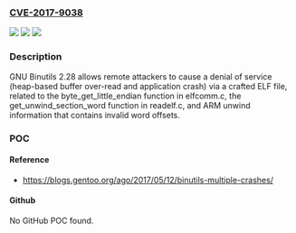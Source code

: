 ### [CVE-2017-9038](https://cve.mitre.org/cgi-bin/cvename.cgi?name=CVE-2017-9038)
![](https://img.shields.io/static/v1?label=Product&message=n%2Fa&color=blue)
![](https://img.shields.io/static/v1?label=Version&message=n%2Fa&color=blue)
![](https://img.shields.io/static/v1?label=Vulnerability&message=n%2Fa&color=brighgreen)

### Description

GNU Binutils 2.28 allows remote attackers to cause a denial of service (heap-based buffer over-read and application crash) via a crafted ELF file, related to the byte_get_little_endian function in elfcomm.c, the get_unwind_section_word function in readelf.c, and ARM unwind information that contains invalid word offsets.

### POC

#### Reference
- https://blogs.gentoo.org/ago/2017/05/12/binutils-multiple-crashes/

#### Github
No GitHub POC found.

